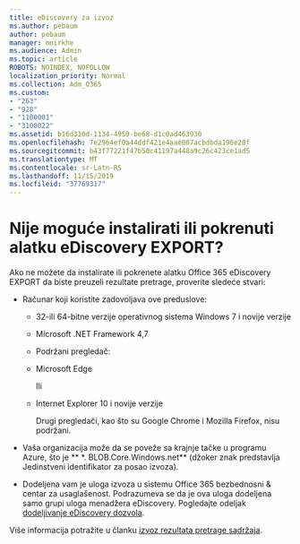 ```yaml
---
title: eDiscovery za izvoz
ms.author: pebaum
author: pebaum
manager: mnirkhe
ms.audience: Admin
ms.topic: article
ROBOTS: NOINDEX, NOFOLLOW
localization_priority: Normal
ms.collection: Adm_O365
ms.custom:
- "263"
- "928"
- "1100001"
- "3100022"
ms.assetid: b16d310d-1134-4959-be68-d1c0ad463930
ms.openlocfilehash: 7e2964ef0a44ddf421e4aae007acbdbda196e20f
ms.sourcegitcommit: b43f77221f47b50c41197a448a9c26c423ce1ad5
ms.translationtype: MT
ms.contentlocale: sr-Latn-RS
ms.lasthandoff: 11/15/2019
ms.locfileid: "37769317"
---
```

# <a name="cant-install-or-run-the-ediscovery-export-tool"></a>Nije moguće instalirati ili pokrenuti alatku eDiscovery EXPORT?

Ako ne možete da instalirate ili pokrenete alatku Office 365 eDiscovery EXPORT da biste preuzeli rezultate pretrage, proverite sledeće stvari:
  
- Računar koji koristite zadovoljava ove preduslove:

  - 32-ili 64-bitne verzije operativnog sistema Windows 7 i novije verzije

  - Microsoft .NET Framework 4,7

  - Podržani pregledač:

  - Microsoft Edge

    Ili

  - Internet Explorer 10 i novije verzije

    Drugi pregledači, kao što su Google Chrome i Mozilla Firefox, nisu podržani.

- Vaša organizacija može da se poveže sa krajnje tačke u programu Azure, što je ** \*. BLOB.Core.Windows.net** (džoker znak predstavlja Jedinstveni identifikator za posao izvoza).

- Dodeljena vam je uloga izvoza u sistemu Office 365 bezbednosni &amp; centar za usaglašenost. Podrazumeva se da je ova uloga dodeljena samo grupi uloga menadžera eDiscovery. Pogledajte odeljak [dodeljivanje eDiscovery dozvola](https://docs.microsoft.com/office365/securitycompliance/assign-ediscovery-permissions).

Više informacija potražite u članku [izvoz rezultata pretrage sadržaja](https://docs.microsoft.com/office365/securitycompliance/export-search-results).
  